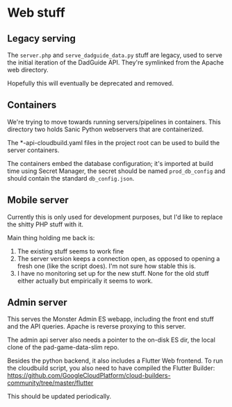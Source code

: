 # Web stuff

## Legacy serving

The `server.php` and `serve_dadguide_data.py` stuff are legacy, used to serve
the initial iteration of the DadGuide API. They're symlinked from the Apache
web directory.

Hopefully this will eventually be deprecated and removed.

## Containers

We're trying to move towards running servers/pipelines in containers. This
directory two holds Sanic Python webservers that are containerized.

The *-api-cloudbuild.yaml files in the project root can be used to build the
server containers.

The containers embed the database configuration; it's imported at build time
using Secret Manager, the secret should be named `prod_db_config` and should
contain the standard `db_config.json`.

## Mobile server

Currently this is only used for development purposes, but I'd like to replace
the shitty PHP stuff with it.

Main thing holding me back is:
1) The existing stuff seems to work fine
2) The server version keeps a connection open, as opposed to opening a fresh
one (like the script does). I'm not sure how stable this is.
3) I have no monitoring set up for the new stuff. None for the old stuff either
actually but empirically it seems to work. 

## Admin server

This serves the Monster Admin ES webapp, including the front end stuff and the
API queries. Apache is reverse proxying to this server.

The admin api server also needs a pointer to the on-disk ES dir, the local
clone of the pad-game-data-slim repo.

Besides the python backend, it also includes a Flutter Web frontend. To run the
cloudbuild script, you also need to have compiled the Flutter Builder:
https://github.com/GoogleCloudPlatform/cloud-builders-community/tree/master/flutter

This should be updated periodically.

